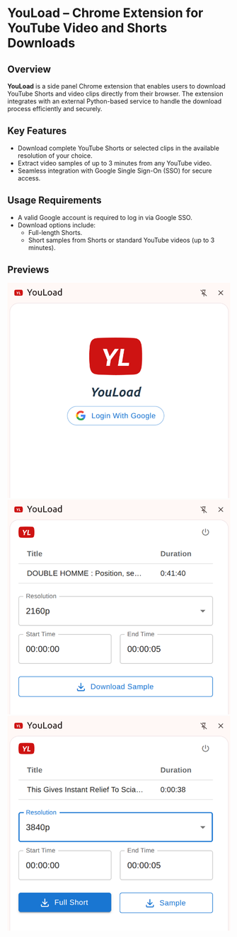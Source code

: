 # YouLoad – Chrome Extension for YouTube Video and Shorts Downloads

## Overview

**YouLoad** is a side panel Chrome extension that enables users to download YouTube Shorts and video clips directly from their browser. The extension integrates with an external Python-based service to handle the download process efficiently and securely.

## Key Features

- Download complete YouTube Shorts or selected clips in the available resolution of your choice.
- Extract video samples of up to 3 minutes from any YouTube video.
- Seamless integration with Google Single Sign-On (SSO) for secure access.

## Usage Requirements

- A valid Google account is required to log in via Google SSO.
- Download options include:
  - Full-length Shorts.
  - Short samples from Shorts or standard YouTube videos (up to 3 minutes).

## Previews

![Login View](public/youload-login.png)
![Login View](public/youload-readme-video.png)
![Login View](public/youload-readme-short.png)
